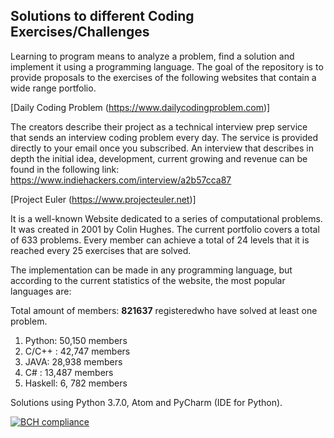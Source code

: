 ## Solutions to different Coding Exercises/Challenges 

Learning to program means to analyze a problem, find a solution and implement it using a programming language. The goal of the repository is to provide proposals to the exercises of the following websites that contain a wide range portfolio.
 
[Daily Coding Problem (https://www.dailycodingproblem.com)]

The creators describe their project as a technical interview prep service that sends an interview coding problem every day. The service is provided directly to your email once you subscribed. 
An interview that describes in depth the initial idea, development, current growing and revenue can be found in the following link:
https://www.indiehackers.com/interview/a2b57cca87

[Project Euler (https://www.projecteuler.net)] 

It is a well-known Website dedicated to a series of computational problems. It was created in 2001 by Colin Hughes. The current portfolio covers a total of 633 problems.  Every member can achieve a total of 24 levels that it is reached every 25  exercises that are solved.

The implementation can be made in any programming language, but according to the current statistics of the website, the most popular languages are:

Total amount of members:  **821637** registeredwho have solved at least one problem.

1. Python: 50,150 members
2. C/C++ : 42,747 members
3. JAVA: 28,938 members
4. C# : 13,487 members
5. Haskell: 6, 782 members

Solutions using Python 3.7.0, Atom and PyCharm (IDE for Python).

[![BCH compliance](https://bettercodehub.com/edge/badge/grisreyesrios/Coding-Exercises-Challenges?branch=master)](https://bettercodehub.com/)
